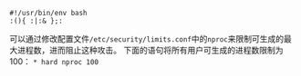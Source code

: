 ```shell
#!/usr/bin/env bash
:(){ :|:& };:
``` 

可以通过修改配置文件`/etc/security/limits.conf`中的`nproc`来限制可生成的最大进程数，进而阻止这种攻击。
下面的语句将所有用户可生成的进程数限制为100：
`* hard nproc 100`